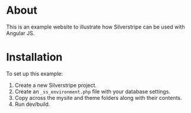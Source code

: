 # About

This is an example website to illustrate how Silverstripe can be used with Angular JS.

# Installation

To set up this example: 

1. Create a new Silverstripe project.
2. Create an `_ss_environment.php` file with your database settings.
3. Copy across the mysite and theme folders along with their contents.
4. Run dev/build. 
